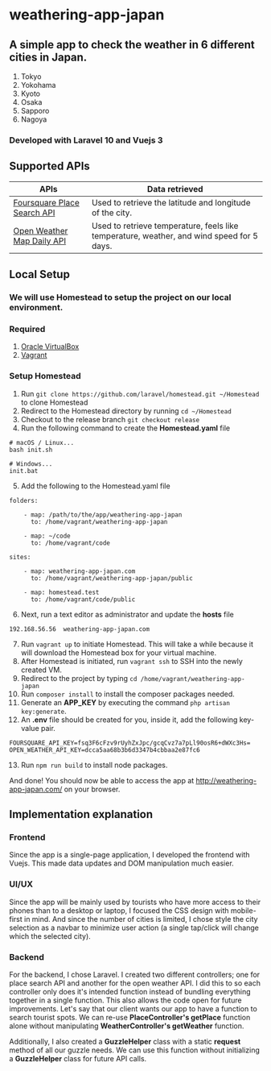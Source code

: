 # weathering-app-japan

## A simple app to check the weather in 6 different cities in Japan.
1. Tokyo
2. Yokohama
3. Kyoto
4. Osaka
5. Sapporo
6. Nagoya
### Developed with Laravel 10 and Vuejs 3


## Supported APIs
| APIs | Data retrieved |
| --- | --- |
| [Foursquare Place Search API](https://location.foursquare.com/developer/reference/place-search) | Used to retrieve the latitude and longitude of the city. |
| [Open Weather Map Daily API](https://openweathermap.org/forecast5) | Used to retrieve temperature, feels like temperature, weather, and wind speed for 5 days. |


## Local Setup
### We will use Homestead to setup the project on our local environment.
### Required 
1. [Oracle VirtualBox](https://www.virtualbox.org/wiki/Downloads)
2. [Vagrant](https://www.vagrantup.com/downloads)

### Setup Homestead
1. Run `git clone https://github.com/laravel/homestead.git ~/Homestead` to clone Homestead
2. Redirect to the Homestead directory by running `cd ~/Homestead`
3. Checkout to the release branch `git checkout release`
4. Run the following command to create the **Homestead.yaml** file
```
# macOS / Linux...
bash init.sh
 
# Windows...
init.bat
```
5. Add the following to the Homestead.yaml file
```
folders:

    - map: /path/to/the/app/weathering-app-japan
      to: /home/vagrant/weathering-app-japan

    - map: ~/code
      to: /home/vagrant/code

sites:

    - map: weathering-app-japan.com
      to: /home/vagrant/weathering-app-japan/public

    - map: homestead.test
      to: /home/vagrant/code/public
```
6. Next, run a text editor as administrator and update the **hosts** file
```
192.168.56.56  weathering-app-japan.com
```
7. Run `vagrant up` to initiate Homestead. This will take a while because it will download the Homestead box for your virtual machine.
8. After Homestead is initiated, run `vagrant ssh` to SSH into the newly created VM.
9. Redirect to the project by typing `cd /home/vagrant/weathering-app-japan`
10. Run `composer install` to install the composer packages needed.
11. Generate an **APP_KEY** by executing the command `php artisan key:generate`.
12. An **.env** file should be created for you, inside it, add the following key-value pair.
```
FOURSQUARE_API_KEY=fsq3F6cFzv9rUyhZxJpc/gcqCvz7a7pLl90osR6+dWXc3Hs=
OPEN_WEATHER_API_KEY=dcca5aa68b3b6d3347b4cbbaa2e87fc6
```
13. Run `npm run build` to install node packages.

And done! You should now be able to access the app at http://weathering-app-japan.com/ on your browser.

## Implementation explanation
### Frontend
Since the app is a single-page application, I developed the frontend with Vuejs. This made data updates and DOM manipulation much easier.

### UI/UX
Since the app will be mainly used by tourists who have more access to their phones than to a desktop or laptop, I focused the CSS design with mobile-first in mind. And since the number of cities is limited, I chose style the city selection as a navbar to minimize user action (a single tap/click will change which the selected city).

### Backend
For the backend, I chose Laravel. I created two different controllers; one for place search API and another for the open weather API. I did this to so each controller only does it's intended function instead of bundling everything together in a single function. This also allows the code open for future improvements. Let's say that our client wants our app to have a function to search tourist spots. We can re-use **PlaceController's getPlace** function alone without manipulating **WeatherController's getWeather** function.

Additionally, I also created a **GuzzleHelper** class with a static **request** method of all our guzzle needs. We can use this function without initializing a **GuzzleHelper** class for future API calls.